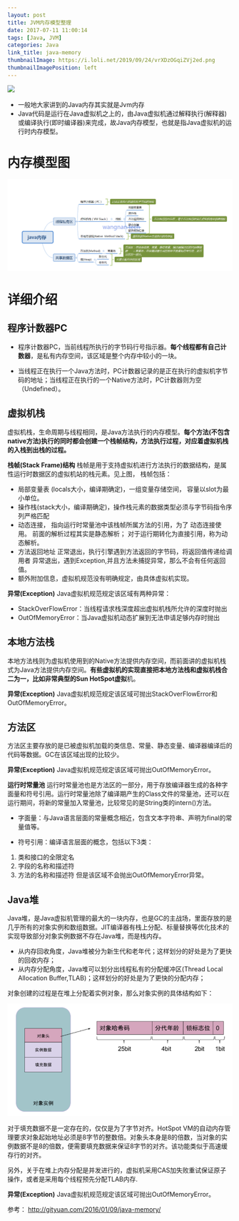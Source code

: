 ```yaml
---
layout: post
title: JVM内存模型整理
date: 2017-07-11 11:00:14
tags: [Java, JVM]
categories: Java
link_title: java-memory
thumbnailImage: https://i.loli.net/2019/09/24/vrXDzOGqiZVj2ed.png	
thumbnailImagePosition: left
---
```

<!-- toc -->
<!-- more -->
![](https://i.loli.net/2019/09/24/vrXDzOGqiZVj2ed.png)
<!--more-->
- 一般地大家讲到的Java内存其实就是Jvm内存
- Java代码是运行在Java虚拟机之上的，由Java虚拟机通过解释执行(解释器)或编译执行(即时编译器)来完成，故Java内存模型，也就是指Java虚拟机的运行时内存模型。

# 内存模型图
![](java-memory/01.png)

# 详细介绍
## 程序计数器PC
- 程序计数器PC，当前线程所执行的字节码行号指示器。**每个线程都有自己计数器**，是私有内存空间，该区域是整个内存中较小的一块。

- 当线程正在执行一个Java方法时，PC计数器记录的是正在执行的虚拟机字节码的地址；当线程正在执行的一个Native方法时，PC计数器则为空（Undefined）。

## 虚拟机栈
虚拟机栈，生命周期与线程相同，是Java方法执行的内存模型。**每个方法(不包含native方法)执行的同时都会创建一个栈帧结构，方法执行过程，对应着虚拟机栈的入栈到出栈的过程。**

**栈帧(Stack Frame)结构**
栈帧是用于支持虚拟机进行方法执行的数据结构，是属性运行时数据区的虚拟机站的栈元素。见上图， 栈帧包括：

- 局部变量表 (locals大小，编译期确定)，一组变量存储空间， 容量以slot为最小单位。
- 操作栈(stack大小，编译期确定)，操作栈元素的数据类型必须与字节码指令序列严格匹配
- 动态连接， 指向运行时常量池中该栈帧所属方法的引用，为了 动态连接使用。
前面的解析过程其实是静态解析；
对于运行期转化为直接引用，称为动态解析。
- 方法返回地址
正常退出，执行引擎遇到方法返回的字节码，将返回值传递给调用者
异常退出，遇到Exception,并且方法未捕捉异常，那么不会有任何返回值。
- 额外附加信息，虚拟机规范没有明确规定，由具体虚拟机实现。

**异常(Exception)**
Java虚拟机规范规定该区域有两种异常：
- StackOverFlowError：当线程请求栈深度超出虚拟机栈所允许的深度时抛出
- OutOfMemoryError：当Java虚拟机动态扩展到无法申请足够内存时抛出

## 本地方法栈
本地方法栈则为虚拟机使用到的Native方法提供内存空间，而前面讲的虚拟机栈式为Java方法提供内存空间。**有些虚拟机的实现直接把本地方法栈和虚拟机栈合二为一，比如非常典型的Sun HotSpot虚拟**机。

**异常(Exception)**
Java虚拟机规范规定该区域可抛出StackOverFlowError和OutOfMemoryError。

## 方法区
方法区主要存放的是已被虚拟机加载的类信息、常量、静态变量、编译器编译后的代码等数据。GC在该区域出现的比较少。

**异常(Exception)**
Java虚拟机规范规定该区域可抛出OutOfMemoryError。

**运行时常量池**
运行时常量池也是方法区的一部分，用于存放编译器生成的各种字面量和符号引用。运行时常量池除了编译期产生的Class文件的常量池，还可以在运行期间，将新的常量加入常量池，比较常见的是String类的intern()方法。

- 字面量：与Java语言层面的常量概念相近，包含文本字符串、声明为final的常量值等。

- 符号引用：编译语言层面的概念，包括以下3类：
1. 类和接口的全限定名
2. 字段的名称和描述符
3. 方法的名称和描述符
但是该区域不会抛出OutOfMemoryError异常。


## Java堆
Java堆，是Java虚拟机管理的最大的一块内存，也是GC的主战场，里面存放的是几乎所有的对象实例和数组数据。JIT编译器有栈上分配、标量替换等优化技术的实现导致部分对象实例数据不存在Java堆，而是栈内存。

- 从内存回收角度，Java堆被分为新生代和老年代；这样划分的好处是为了更快的回收内存；
- 从内存分配角度，Java堆可以划分出线程私有的分配缓冲区(Thread Local Allocation Buffer,TLAB)；这样划分的好处是为了更快的分配内存；

对象创建的过程是在堆上分配着实例对象，那么对象实例的具体结构如下：

![](java-memory/02.png)

对于填充数据不是一定存在的，仅仅是为了字节对齐。HotSpot VM的自动内存管理要求对象起始地址必须是8字节的整数倍。对象头本身是8的倍数，当对象的实例数据不是8的倍数，便需要填充数据来保证8字节的对齐。该功能类似于高速缓存行的对齐。

另外，关于在堆上内存分配是并发进行的，虚拟机采用CAS加失败重试保证原子操作，或者是采用每个线程预先分配TLAB内存.

**异常(Exception)**
Java虚拟机规范规定该区域可抛出OutOfMemoryError。

参考：
http://gityuan.com/2016/01/09/java-memory/


